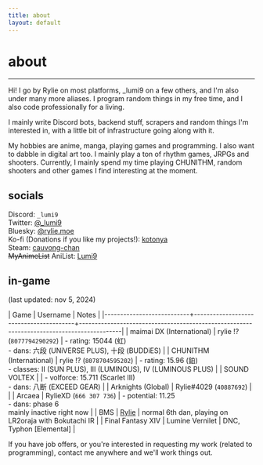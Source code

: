 ```yaml
---
title: about
layout: default
---
```


<div class="title">
    <h1>about</h1>
    <hr />
</div>

Hi! I go by Rylie on most platforms, \_lumi9 on a few others, and I'm also under many more aliases. I program random things in my free time, and I also code professionally for a living.

I mainly write Discord bots, backend stuff, scrapers and random things I'm interested in, with a little bit of infrastructure going along with it.

My hobbies are anime, manga, playing games and programming. I also want to dabble in digital art too. I mainly play a ton of rhythm games, JRPGs and shooters. Currently, I mainly spend my time playing CHUNITHM, random shooters and other games I find interesting at the moment.

## socials

Discord: `_lumi9` \
Twitter: [@\_lumi9](https://twitter.com/_lumi9) \
Bluesky: [@rylie.moe](https://bsky.app/profile/rylie.moe) \
Ko-fi (Donations if you like my projects!): [kotonya](https://ko-fi.com/kotonya) \
Steam: [cauvong-chan](https://steamcommunity.com/id/cauvong-chan) \
~~MyAnimeList~~ AniList: [Lumi9](https://anilist.co/user/Lumi9)

## in-game

(last updated: nov 5, 2024)

| Game                      | Username                               | Notes                                                                                     |
|---------------------------+----------------------------------------+-------------------------------------------------------------------------------------------|
| maimai DX (International) | rylie !? (`8077794290292`)             | - rating: 15044 (虹)<br>- dans: 六段 (UNiVERSE PLUS), 十段 (BUDDiES)                        |
| CHUNITHM (International)  | rylie !? (`8078704595202`)             | - rating: 15.96 (鉑)<br>- classes: II (SUN PLUS), III (LUMINOUS), IV (LUMINOUS PLUS)       |
| SOUND VOLTEX              |                                        | - volforce: 15.711 (Scarlet III)<br>- dans: 八断 (EXCEED GEAR)                             |
| Arknights (Global)        | Rylie#4029 (`40887692`)                |                                                                                           |
| Arcaea                    | RylieXD (`666 307 736`)                | - potential: 11.25<br> - dans: phase 6<br>mainly inactive right now                       |
| BMS                       | [Rylie](https://bokutachi.xyz/u/Rylie) | normal 6th dan, playing on LR2oraja with Bokutachi IR                                     |
| Final Fantasy XIV         | Lumine Vernilet                        | DNC, Typhon [Elemental]                                                                   |

If you have job offers, or you're interested in requesting my work (related to programming), contact me anywhere and we'll work things out.
